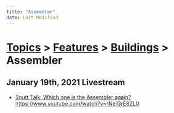 ```yaml
---
title: "Assembler"
date: Last Modified
---
```

# [Topics](../../../topics.md) > [Features](../../../topics/features.md) > [Buildings](../../../topics/features/buildings.md) > Assembler

## January 19th, 2021 Livestream
* [Snutt Talk: Which one is the Assembler again?](../../../transcriptions/yt-rNeiGrE8ZL0.md) https://www.youtube.com/watch?v=rNeiGrE8ZL0
